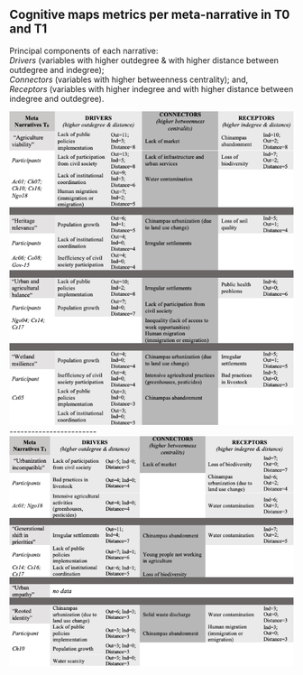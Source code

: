 ## Cognitive maps metrics per meta-narrative in T0 and T1

Principal components of each narrative: <br /> _Drivers_ (variables with higher outdegree & with higher distance between outdegree and indegree); 
<br /> _Connectors_ (variables with higher betweenness centrality); and, 
<br /> _Receptors_ (variables with higher indegree and with higher distance between indegree and outdegree).

<img src="Table A.png">
------------------------
<img src="Table B.png">
